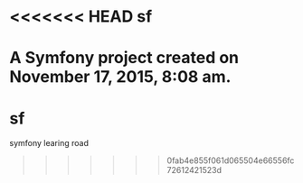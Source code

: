 <<<<<<< HEAD
sf
==

A Symfony project created on November 17, 2015, 8:08 am.
=======
# sf
symfony learing road
>>>>>>> 0fab4e855f061d065504e66556fc72612421523d
